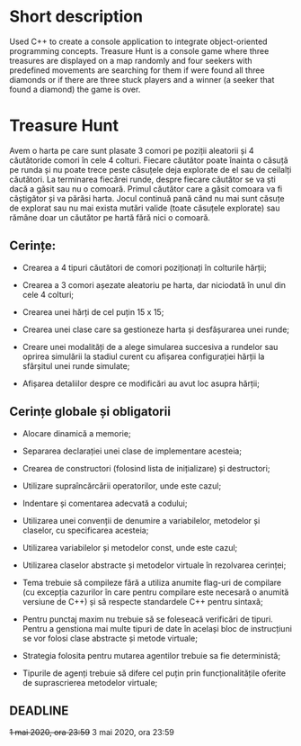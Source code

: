 # Short description
Used C++ to create a console application to integrate object-oriented programming concepts. Treasure Hunt is a console game where three treasures are displayed on a map randomly and four seekers with predefined movements are searching for them if were found all three diamonds or if there are three stuck players and a winner (a seeker that found a diamond) the game is over.

# Treasure Hunt

Avem o harta pe care sunt plasate 3 comori pe poziții aleatorii și 4 căutătoride comori în cele 4 colturi. Fiecare căutător poate înainta o căsuță pe runda și nu poate trece peste căsuțele deja explorate de el sau de ceilalți căutători. La terminarea fiecărei runde, despre fiecare căutător se va ști dacă a găsit sau nu o comoară. Primul căutător care a găsit comoara va fi câștigător și va părăsi harta. Jocul continuă pană când nu mai sunt căsuțe de explorat sau nu mai exista mutări valide (toate căsuțele explorate) sau rămâne doar un căutător pe hartă fără nici o comoară.

## Cerințe:

- Crearea a 4 tipuri căutători de comori poziționați în colturile hărții;

- Crearea a 3 comori așezate aleatoriu pe harta, dar niciodată în unul din cele 4 colturi;

- Crearea unei hărți de cel puțin 15 x 15;

- Crearea unei clase care sa gestioneze harta și desfășurarea unei runde;

- Creare  unei  modalități  de  a  alege  simularea  succesiva  a  rundelor  sau oprirea simulării la stadiul curent cu afișarea configurației hărții la sfârșitul unei runde simulate;

- Afișarea detaliilor despre ce modificări au avut loc asupra hărții;


## Cerințe globale și obligatorii

- Alocare dinamică a memorie;

- Separarea declarației unei clase de implementare acesteia;

- Crearea de constructori (folosind lista de inițializare) și destructori;

- Utilizare supraîncărcării operatorilor, unde este cazul;

- Indentare și comentarea adecvată a codului;

- Utilizarea unei convenții de denumire a variabilelor, metodelor și claselor, cu specificarea acesteia;

- Utilizarea variabilelor și metodelor const, unde este cazul;

- Utilizarea claselor abstracte și metodelor virtuale în rezolvarea cerinței;

- Tema  trebuie  să  compileze  fără  a  utiliza  anumite  flag-uri  de  compilare (cu excepția cazurilor în care pentru compilare este necesară o anumită versiune de C++) și să respecte standardele C++ pentru sintaxă;

- Pentru punctaj maxim nu trebuie să se foleseacă verificări de tipuri. Pentru a genstiona mai multe tipuri de date în același bloc de instrucțiuni se vor folosi clase abstracte și metode virtuale;

- Strategia folosita pentru mutarea agentilor trebuie sa fie deterministă;

- Tipurile de agenți trebuie să difere cel puțin prin funcționalitățile oferite de suprascrierea metodelor virtuale;

## DEADLINE
~~1 mai 2020, ora 23:59~~
3 mai 2020, ora 23:59
